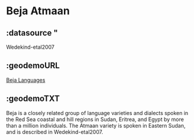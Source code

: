 # Beja Atmaan

## :datasource "

Wedekind-etal2007

## :geodemoURL 

[Beja Languages](http://www.ethnologue.com/language/bej)

## :geodemoTXT 

Beja is a closely related group of language varieties and dialects spoken in the Red Sea coastal and hill regions in Sudan, Eritrea, and Egypt by more than a million individuals.  The Atmaan variety is spoken in Eastern Sudan, and is described in Wedekind-etal2007.